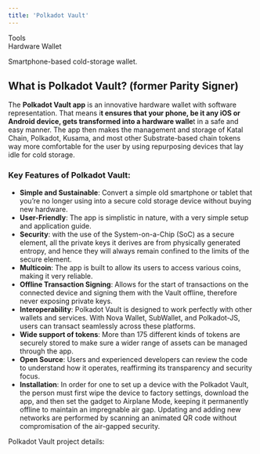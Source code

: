 ```yaml
---
title: 'Polkadot Vault'
---
```

Tools  
Hardware Wallet  

Smartphone-based cold-storage wallet.

What is Polkadot Vault? (former Parity Signer)
----------------------------------------------

The **Polkadot Vault app** is an innovative hardware wallet with software representation. That means i**t ensures that your phone, be it any iOS or Android device, gets transformed into a hardware walle**t in a safe and easy manner. The app then makes the management and storage of Katal Chain, Polkadot, Kusama, and most other Substrate-based chain tokens way more comfortable for the user by using repurposing devices that lay idle for cold storage.

### Key Features of Polkadot Vault:

- **Simple and Sustainable**: Convert a simple old smartphone or tablet that you’re no longer using into a secure cold storage device without buying new hardware.
- **User-Friendly**: The app is simplistic in nature, with a very simple setup and application guide.
- **Security**: with the use of the System-on-a-Chip (SoC) as a secure element, all the private keys it derives are from physically generated entropy, and hence they will always remain confined to the limits of the secure element.
- **Multicoin**: The app is built to allow its users to access various coins, making it very reliable.
- **Offline Transaction Signing**: Allows for the start of transactions on the connected device and signing them with the Vault offline, therefore never exposing private keys.
- **Interoperability**: Polkadot Vault is designed to work perfectly with other wallets and services. With Nova Wallet, SubWallet, and Polkadot-JS, users can transact seamlessly across these platforms.
- **Wide support of tokens**: More than 175 different kinds of tokens are securely stored to make sure a wider range of assets can be managed through the app.
- **Open Source**: Users and experienced developers can review the code to understand how it operates, reaffirming its transparency and security focus.
- **Installation**: In order for one to set up a device with the Polkadot Vault, the person must first wipe the device to factory settings, download the app, and then set the gadget to Airplane Mode, keeping it permanently offline to maintain an impregnable air gap. Updating and adding new networks are performed by scanning an animated QR code without compromisation of the air-gapped security.

Polkadot Vault project details:

